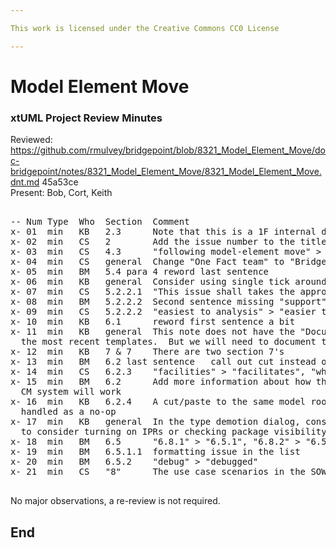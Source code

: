 ```yaml
---

This work is licensed under the Creative Commons CC0 License

---
```


# Model Element Move
### xtUML Project Review Minutes

Reviewed:  https://github.com/rmulvey/bridgepoint/blob/8321_Model_Element_Move/doc-bridgepoint/notes/8321_Model_Element_Move/8321_Model_Element_Move.dnt.md  45a53ce   
Present:  Bob, Cort, Keith  

<pre>

-- Num Type  Who  Section  Comment
x- 01  min   KB   2.3      Note that this is a 1F internal document
x- 02  min   CS   2        Add the issue number to the titles of references that are DEIs
x- 03  min   CS   4.3      "following model-element move" > "following model elements"
x- 04  min   CS   general  Change "One Fact team" to "BridgePoint team"
x- 05  min   BM   5.4 para 4 reword last sentence
x- 06  min   KB   general  Consider using single tick around short in-line code bits
x- 07  min   CS   5.2.2.1  "This issue shall takes the approach" > "This issue takes the position"
x- 08  min   BM   5.2.2.2  Second sentence missing "support"
x- 09  min   CS   5.2.2.2  "easiest to analysis" > "easier to analyze"
x- 10  min   KB   6.1      reword first sentence a bit
x- 11  min   KB   general  This note does not have the "Documentation Impact" section in 
  the most recent templates.  But we will need to document the behavior.
x- 12  min   KB   7 & 7    There are two section 7's
x- 13  min   BM   6.2 last sentence   call out cut instead of paste
x- 14  min   CS   6.2.3    "facilities" > "facilitates", "whic" > "which"
x- 15  min   BM   6.2      Add more information about how the integration with the 
  CM system will work
x- 16  min   KB   6.2.4    A cut/paste to the same model root should be recognized and 
  handled as a no-op
x- 17  min   KB   general  In the type demotion dialog, consider adding text to tell the user 
  to consider turning on IPRs or checking package visibility.
x- 18  min   BM   6.5      "6.8.1" > "6.5.1", "6.8.2" > "6.5.2"
x- 19  min   BM   6.5.1.1  formatting issue in the list
x- 20  min   BM   6.5.2    "debug" > "debugged"
x- 21  min   CS   "8"      The use case scenarios in the SOW define solid tests that should be used

</pre>
   
No major observations, a re-review is not required.


End
---
